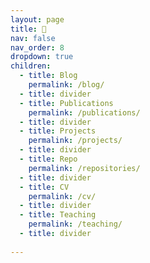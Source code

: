```yaml
---
layout: page
title: 🔽
nav: false
nav_order: 8
dropdown: true
children:
  - title: Blog
    permalink: /blog/
  - title: divider
  - title: Publications
    permalink: /publications/
  - title: divider
  - title: Projects
    permalink: /projects/
  - title: divider
  - title: Repo
    permalink: /repositories/
  - title: divider
  - title: CV
    permalink: /cv/
  - title: divider
  - title: Teaching
    permalink: /teaching/
  - title: divider
  
---
```

